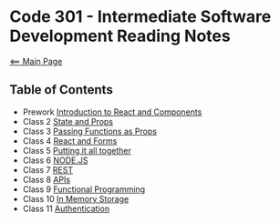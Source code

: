 # Code 301 - Intermediate Software Development Reading Notes

[<== Main Page](../README.md)

## Table of Contents

- Prework [Introduction to React and Components](prework.md)
- Class 2 [State and Props](class-02.md)
- Class 3 [Passing Functions as Props](class-03.md)
- Class 4 [React and Forms](class-04.md)
- Class 5 [Putting it all together](class-05.md)
- Class 6 [NODE.JS](class-06.md)
- Class 7 [REST](class-07.md)
- Class 8 [APIs](class-08.md)
- Class 9 [Functional Programming](class-09.md)
- Class 10 [In Memory Storage](class-10.md)
- Class 11 [Authentication](class-11.md)
